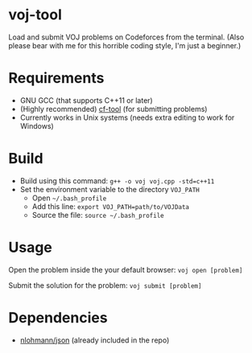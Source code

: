 # voj-tool
Load and submit VOJ problems on Codeforces from the terminal.
(Also please bear with me for this horrible coding style, I'm just a beginner.)

# Requirements
- GNU GCC (that supports C++11 or later)
- (Highly recommended) <a href="https://github.com/xalanq/cf-tool">cf-tool</a> (for submitting problems)
- Currently works in Unix systems (needs extra editing to work for Windows)

# Build
- Build using this command: `g++ -o voj voj.cpp -std=c++11`
- Set the environment variable to the directory `VOJ_PATH`
    + Open `~/.bash_profile`
    + Add this line: `export VOJ_PATH=path/to/VOJData`
    + Source the file: `source ~/.bash_profile`

# Usage
Open the problem inside the your default browser:
    `voj open [problem]`

Submit the solution for the problem:
    `voj submit [problem]`

# Dependencies
- <a href="https://github.com/nlohmann/json">nlohmann/json</a> (already included in the repo)
